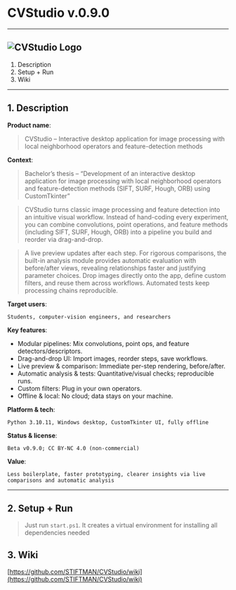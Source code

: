 # CVStudio v.0.9.0
---
![CVStudio Logo](/src/assets/favicon.ico)
---
1. Description
2. Setup + Run
3. Wiki
---
## 1. Description

**Product name**:
> CVStudio – Interactive desktop application for image processing with local neighborhood operators and feature-detection methods


**Context**:
> Bachelor’s thesis – “Development of an interactive desktop application for image processing with local neighborhood operators and feature-detection methods (SIFT, SURF, Hough, ORB) using CustomTkinter”



> CVStudio turns classic image processing and feature detection into an intuitive visual workflow. Instead of hand-coding every experiment, you can combine convolutions, point operations, and feature methods (including SIFT, SURF, Hough, ORB) into a pipeline you build and reorder via drag-and-drop.

> A live preview updates after each step. For rigorous comparisons, the built-in analysis module provides automatic evaluation with before/after views, revealing relationships faster and justifying parameter choices. Drop images directly onto the app, define custom filters, and reuse them across workflows. Automated tests keep processing chains reproducible.

**Target users**:
```
Students, computer-vision engineers, and researchers
```

**Key features**:
- Modular pipelines: Mix convolutions, point ops, and feature detectors/descriptors.
- Drag-and-drop UI: Import images, reorder steps, save workflows.
- Live preview & comparison: Immediate per-step rendering, before/after.
- Automatic analysis & tests: Quantitative/visual checks; reproducible runs.
- Custom filters: Plug in your own operators.
- Offline & local: No cloud; data stays on your machine.

**Platform & tech**:
```
Python 3.10.11, Windows desktop, CustomTkinter UI, fully offline
```

**Status & license**:
```
Beta v0.9.0; CC BY-NC 4.0 (non-commercial)
```

**Value**:
```
Less boilerplate, faster prototyping, clearer insights via live comparisons and automatic analysis
```
---
## 2. Setup + Run

> Just run `start.ps1`.
> It creates a virtual environment for installing all dependencies needed

## 3. Wiki

[https://github.com/STIFTMAN/CVStudio/wiki](https://github.com/STIFTMAN/CVStudio/wiki)

